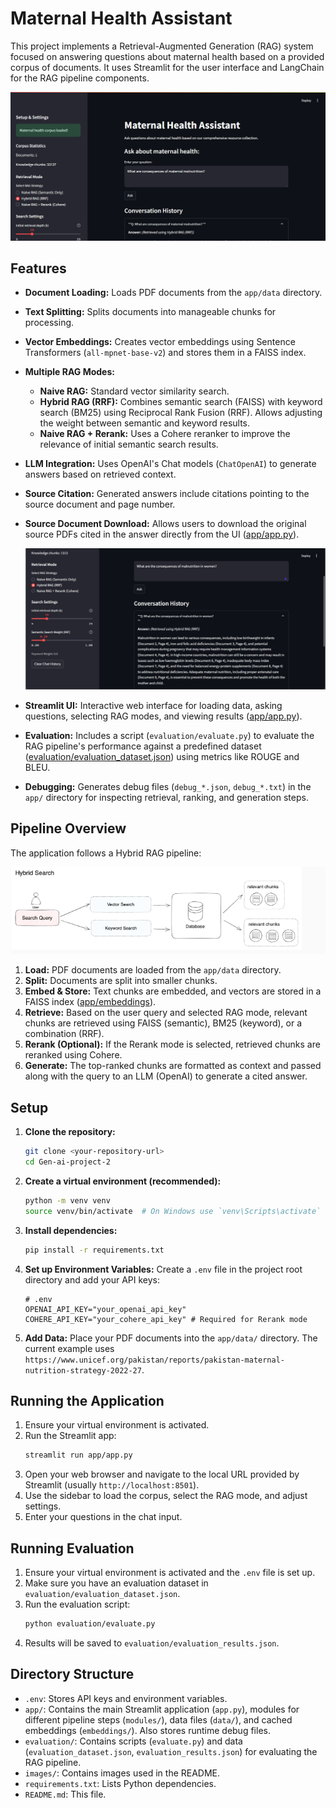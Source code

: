 # Maternal Health Assistant

This project implements a Retrieval-Augmented Generation (RAG) system focused on answering questions about maternal health based on a provided corpus of documents. It uses Streamlit for the user interface and LangChain for the RAG pipeline components.

<!-- Screenshot of the main UI -->
![Application Demo Screenshot](images/image-1.png)

## Features

*   **Document Loading:** Loads PDF documents from the `app/data` directory.
*   **Text Splitting:** Splits documents into manageable chunks for processing.
*   **Vector Embeddings:** Creates vector embeddings using Sentence Transformers (`all-mpnet-base-v2`) and stores them in a FAISS index.
*   **Multiple RAG Modes:**
    *   **Naive RAG:** Standard vector similarity search.
    *   **Hybrid RAG (RRF):** Combines semantic search (FAISS) with keyword search (BM25) using Reciprocal Rank Fusion (RRF). Allows adjusting the weight between semantic and keyword results.
    *   **Naive RAG + Rerank:** Uses a Cohere reranker to improve the relevance of initial semantic search results.

*   **LLM Integration:** Uses OpenAI's Chat models (`ChatOpenAI`) to generate answers based on retrieved context.
*   **Source Citation:** Generated answers include citations pointing to the source document and page number.
*   **Source Document Download:** Allows users to download the original source PDFs cited in the answer directly from the UI ([app/app.py](app/app.py)).
    <!-- Screenshot of Source Display -->
    ![Source Document Display](images/image-5.jpg)
*   **Streamlit UI:** Interactive web interface for loading data, asking questions, selecting RAG modes, and viewing results ([app/app.py](app/app.py)).
*   **Evaluation:** Includes a script (`evaluation/evaluate.py`) to evaluate the RAG pipeline's performance against a predefined dataset ([evaluation/evaluation_dataset.json](evaluation/evaluation_dataset.json)) using metrics like ROUGE and BLEU.
*   **Debugging:** Generates debug files (`debug_*.json`, `debug_*.txt`) in the `app/` directory for inspecting retrieval, ranking, and generation steps.

## Pipeline Overview

The application follows a Hybrid RAG pipeline:

<!-- Diagram illustrating the RAG pipeline -->
![RAG Pipeline Diagram](images/image-pipeline.png)

1.  **Load:** PDF documents are loaded from the `app/data` directory.
2.  **Split:** Documents are split into smaller chunks.
3.  **Embed & Store:** Text chunks are embedded, and vectors are stored in a FAISS index ([app/embeddings](app/embeddings)).
4.  **Retrieve:** Based on the user query and selected RAG mode, relevant chunks are retrieved using FAISS (semantic), BM25 (keyword), or a combination (RRF).
5.  **Rerank (Optional):** If the Rerank mode is selected, retrieved chunks are reranked using Cohere.
6.  **Generate:** The top-ranked chunks are formatted as context and passed along with the query to an LLM (OpenAI) to generate a cited answer.

## Setup

1.  **Clone the repository:**
    ```bash
    git clone <your-repository-url>
    cd Gen-ai-project-2
    ```
2.  **Create a virtual environment (recommended):**
    ```bash
    python -m venv venv
    source venv/bin/activate  # On Windows use `venv\Scripts\activate`
    ```
3.  **Install dependencies:**
    ```bash
    pip install -r requirements.txt
    ```
4.  **Set up Environment Variables:**
    Create a `.env` file in the project root directory and add your API keys:
    ```env
    # .env
    OPENAI_API_KEY="your_openai_api_key"
    COHERE_API_KEY="your_cohere_api_key" # Required for Rerank mode
    ```
5.  **Add Data:**
    Place your PDF documents into the `app/data/` directory. The current example uses `https://www.unicef.org/pakistan/reports/pakistan-maternal-nutrition-strategy-2022-27`.


## Running the Application

1.  Ensure your virtual environment is activated.
2.  Run the Streamlit app:
    ```bash
    streamlit run app/app.py
    ```
3.  Open your web browser and navigate to the local URL provided by Streamlit (usually `http://localhost:8501`).
4.  Use the sidebar to load the corpus, select the RAG mode, and adjust settings.
5.  Enter your questions in the chat input.

## Running Evaluation

1.  Ensure your virtual environment is activated and the `.env` file is set up.
2.  Make sure you have an evaluation dataset in `evaluation/evaluation_dataset.json`.
3.  Run the evaluation script:
    ```bash
    python evaluation/evaluate.py
    ```
4.  Results will be saved to `evaluation/evaluation_results.json`.

## Directory Structure

*   `.env`: Stores API keys and environment variables.
*   `app/`: Contains the main Streamlit application (`app.py`), modules for different pipeline steps (`modules/`), data files (`data/`), and cached embeddings (`embeddings/`). Also stores runtime debug files.
*   `evaluation/`: Contains scripts (`evaluate.py`) and data (`evaluation_dataset.json`, `evaluation_results.json`) for evaluating the RAG pipeline.
*   `images/`: Contains images used in the README.
*   `requirements.txt`: Lists Python dependencies.
*   `README.md`: This file.